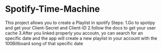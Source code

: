 # Spotify-Time-Machine
This project allows you to create a Playlist in spotify
Steps:
1.Go to spotipy and get your Client-Secret and Client-ID
2.follow the docs to get your user cache
3.After you linked properly you accoutn, yo can search for an specific date and the app will create a new playlist in your account with the 100Billboard song of that specific date
